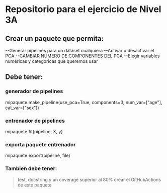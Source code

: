 # Repositorio para el ejercicio de Nivel 3A

## Crear un paquete que permita:
--Generar pipelines para un dataset cualquiera
--Activar o desactivar el PCA
--CAMBIAR NÚMERO DE COMPONENTES DEL PCA
--Elegir variables numéricas y categoricas que queremos usar

## Debe tener:
### generador de pipelines
mipaquete.make_pipeline(use_pca=True, components=3, num_var=["age"], cat_var=["sex"])

### entrenador de pipelines
mipaquete.fit(pipeline, X, y)

### exporta paquete entrenador
mipaquete.export(pipeline, file)

### Tambien debe tener:
> test, docstring y un coverage superior al 80%
> crear el GitHubActions de este paquete